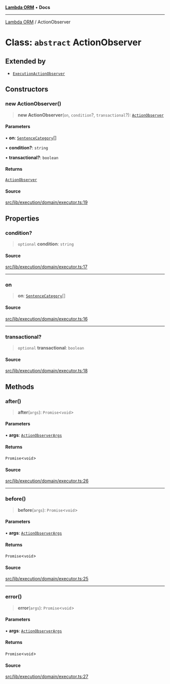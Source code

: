 [**Lambda ORM**](../README.md) • **Docs**

***

[Lambda ORM](../README.md) / ActionObserver

# Class: `abstract` ActionObserver

## Extended by

- [`ExecutionActionObserver`](ExecutionActionObserver.md)

## Constructors

### new ActionObserver()

> **new ActionObserver**(`on`, `condition`?, `transactional`?): [`ActionObserver`](ActionObserver.md)

#### Parameters

• **on**: [`SentenceCategory`](../enumerations/SentenceCategory.md)[]

• **condition?**: `string`

• **transactional?**: `boolean`

#### Returns

[`ActionObserver`](ActionObserver.md)

#### Source

[src/lib/execution/domain/executor.ts:19](https://github.com/lambda-orm/lambdaorm/blob/9190d4bf39aa6350f15661f3c45a32f5840bc656/src/lib/execution/domain/executor.ts#L19)

## Properties

### condition?

> `optional` **condition**: `string`

#### Source

[src/lib/execution/domain/executor.ts:17](https://github.com/lambda-orm/lambdaorm/blob/9190d4bf39aa6350f15661f3c45a32f5840bc656/src/lib/execution/domain/executor.ts#L17)

***

### on

> **on**: [`SentenceCategory`](../enumerations/SentenceCategory.md)[]

#### Source

[src/lib/execution/domain/executor.ts:16](https://github.com/lambda-orm/lambdaorm/blob/9190d4bf39aa6350f15661f3c45a32f5840bc656/src/lib/execution/domain/executor.ts#L16)

***

### transactional?

> `optional` **transactional**: `boolean`

#### Source

[src/lib/execution/domain/executor.ts:18](https://github.com/lambda-orm/lambdaorm/blob/9190d4bf39aa6350f15661f3c45a32f5840bc656/src/lib/execution/domain/executor.ts#L18)

## Methods

### after()

> **after**(`args`): `Promise`\<`void`\>

#### Parameters

• **args**: [`ActionObserverArgs`](../interfaces/ActionObserverArgs.md)

#### Returns

`Promise`\<`void`\>

#### Source

[src/lib/execution/domain/executor.ts:26](https://github.com/lambda-orm/lambdaorm/blob/9190d4bf39aa6350f15661f3c45a32f5840bc656/src/lib/execution/domain/executor.ts#L26)

***

### before()

> **before**(`args`): `Promise`\<`void`\>

#### Parameters

• **args**: [`ActionObserverArgs`](../interfaces/ActionObserverArgs.md)

#### Returns

`Promise`\<`void`\>

#### Source

[src/lib/execution/domain/executor.ts:25](https://github.com/lambda-orm/lambdaorm/blob/9190d4bf39aa6350f15661f3c45a32f5840bc656/src/lib/execution/domain/executor.ts#L25)

***

### error()

> **error**(`args`): `Promise`\<`void`\>

#### Parameters

• **args**: [`ActionObserverArgs`](../interfaces/ActionObserverArgs.md)

#### Returns

`Promise`\<`void`\>

#### Source

[src/lib/execution/domain/executor.ts:27](https://github.com/lambda-orm/lambdaorm/blob/9190d4bf39aa6350f15661f3c45a32f5840bc656/src/lib/execution/domain/executor.ts#L27)
